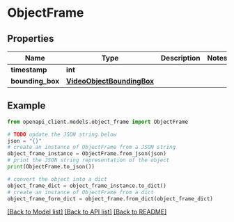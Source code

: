 # ObjectFrame


## Properties

Name | Type | Description | Notes
------------ | ------------- | ------------- | -------------
**timestamp** | **int** |  | 
**bounding_box** | [**VideoObjectBoundingBox**](VideoObjectBoundingBox.md) |  | 

## Example

```python
from openapi_client.models.object_frame import ObjectFrame

# TODO update the JSON string below
json = "{}"
# create an instance of ObjectFrame from a JSON string
object_frame_instance = ObjectFrame.from_json(json)
# print the JSON string representation of the object
print(ObjectFrame.to_json())

# convert the object into a dict
object_frame_dict = object_frame_instance.to_dict()
# create an instance of ObjectFrame from a dict
object_frame_form_dict = object_frame.from_dict(object_frame_dict)
```
[[Back to Model list]](../README.md#documentation-for-models) [[Back to API list]](../README.md#documentation-for-api-endpoints) [[Back to README]](../README.md)


